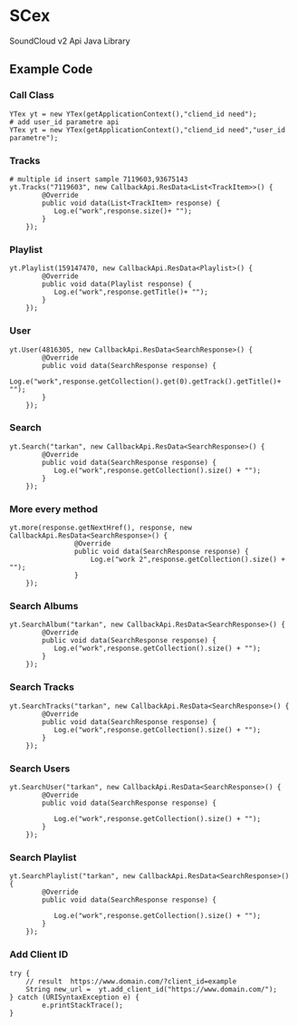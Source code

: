 # SCex
 SoundCloud v2 Api Java Library
 
## Example Code

### Call Class
	YTex yt = new YTex(getApplicationContext(),"cliend_id need");
	# add user_id parametre api
	YTex yt = new YTex(getApplicationContext(),"cliend_id need","user_id parametre");
### Tracks

	# multiple id insert sample 7119603,93675143
	yt.Tracks("7119603", new CallbackApi.ResData<List<TrackItem>>() {
            @Override
            public void data(List<TrackItem> response) {
               Log.e("work",response.size()+ "");
            }
        });
		
### Playlist
	yt.Playlist(159147470, new CallbackApi.ResData<Playlist>() {
            @Override
            public void data(Playlist response) {
               Log.e("work",response.getTitle()+ "");
            }
        });
### User
	yt.User(4816305, new CallbackApi.ResData<SearchResponse>() {
            @Override
            public void data(SearchResponse response) {
               Log.e("work",response.getCollection().get(0).getTrack().getTitle()+ "");
            }
        });		
### Search
	yt.Search("tarkan", new CallbackApi.ResData<SearchResponse>() {
            @Override
            public void data(SearchResponse response) {
               Log.e("work",response.getCollection().size() + "");
            }
        });	
### More every method
	yt.more(response.getNextHref(), response, new CallbackApi.ResData<SearchResponse>() {
                    @Override
                    public void data(SearchResponse response) {
                        Log.e("work 2",response.getCollection().size() + "");
                    }
		});
### Search Albums
	yt.SearchAlbum("tarkan", new CallbackApi.ResData<SearchResponse>() {
            @Override
            public void data(SearchResponse response) {
               Log.e("work",response.getCollection().size() + "");
            }
        });
### Search Tracks
	yt.SearchTracks("tarkan", new CallbackApi.ResData<SearchResponse>() {
            @Override
            public void data(SearchResponse response) {
               Log.e("work",response.getCollection().size() + "");
            }
        });		
		
### Search Users		
	yt.SearchUser("tarkan", new CallbackApi.ResData<SearchResponse>() {
            @Override
            public void data(SearchResponse response) {

               Log.e("work",response.getCollection().size() + "");
            }
        });
### Search Playlist		
	yt.SearchPlaylist("tarkan", new CallbackApi.ResData<SearchResponse>() {
            @Override
            public void data(SearchResponse response) {

               Log.e("work",response.getCollection().size() + "");
            }
        });
### Add Client ID
	try {
		// result  https://www.domain.com/?client_id=example
		String new_url =  yt.add_client_id("https://www.domain.com/");
    } catch (URISyntaxException e) {
            e.printStackTrace();
    }